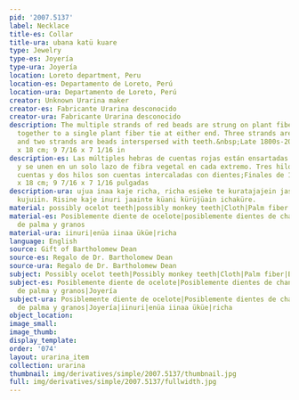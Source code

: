 ```yaml
---
pid: '2007.5137'
label: Necklace
title-es: Collar
title-ura: ubana katü kuare
type: Jewelry
type-es: Joyería
type-ura: Joyería
location: Loreto department, Peru
location-es: Departamento de Loreto, Perú
location-ura: Departamento de Loreto, Perú
creator: Unknown Urarina maker
creator-es: Fabricante Urarina desconocido
creator-ura: Fabricante Urarina desconocido
description: The multiple strands of red beads are strung on plant fiber and come
  together to a single plant fiber tie at either end. Three strands are beads only
  and two strands are beads interspersed with teeth.&nbsp;Late 1800s-2007.&nbsp;24
  x 18 cm; 9 7/16 x 7 1/16 in
description-es: Las múltiples hebras de cuentas rojas están ensartadas en fibra vegetal
  y se unen en un solo lazo de fibra vegetal en cada extremo. Tres hilos son solo
  cuentas y dos hilos son cuentas intercaladas con dientes;Finales de 1800-2007;24
  x 18 cm; 9 7/16 x 7 1/16 pulgadas
description-ura: ujua inaa kaje richa, richa esieke te kuratajajein jasisi, karati
  kujuiin. Risine kaje inuri jaainte küani kürüjüain ichaküre.
material: possibly ocelot teeth|possibly monkey teeth|Cloth|Palm fiber|beads
material-es: Posiblemente diente de ocelote|posiblemente dientes de chango|Tela|fibra
  de palma y granos
material-ura: iinuri|enüa iinaa üküe|richa
language: English
source: Gift of Bartholomew Dean
source-es: Regalo de Dr. Bartholomew Dean
source-ura: Regalo de Dr. Bartholomew Dean
subject: Possibly ocelot teeth|Possibly monkey teeth|Cloth|Palm fiber|Beads|Jewelry
subject-es: Posiblemente diente de ocelote|Posiblemente dientes de chango|Tela|Fibra
  de palma y granos|Joyería
subject-ura: Posiblemente diente de ocelote|Posiblemente dientes de chango|Tela|Fibra
  de palma y granos|Joyería|iinuri|enüa iinaa üküe|richa
object_location:
image_small:
image_thumb:
display_template:
order: '074'
layout: urarina_item
collection: urarina
thumbnail: img/derivatives/simple/2007.5137/thumbnail.jpg
full: img/derivatives/simple/2007.5137/fullwidth.jpg
---
```


